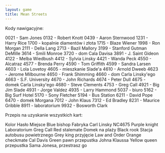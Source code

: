 ```yaml
---
layout: game
title: Mean Streets
---
```


Kody nawigacyjne:

0021 - Sam Jones
0132 - Robert Knott
0439 - Aaron Sternwood
1231 - Harry Rice
1700 - kopalnie diamentów i złota
1715 - Blaze Wiener
1998 - Ron Morgan
2111 - Della Lang
2713 - Bazil Mallory
3199 - Stanford Gutman DeMille
3614 - Smili Monroe
3720 - dom Cala Davisa
3891 - J. Saint Gideon
4122 - Melba Wiedbush
4412 - Sylvia Linsky
4421 - Wanda Peck
4550 - Alcatraz
4577 - Brenda Perry
4590 - Tom Griffith
4599 - Sandra Larsen
4603 - Lola Lovetoy
4605 - mieszkanie Slade'a
4610 - Arnold Dweeb
4623 - Jerome Milbourne
4650 - Frank Shimming
4660 - dom Carla Linsky'ego
4663 - S.F. University
4670 - John Richards
4674 - Peter Dull
4675 - domek Carla Linsky'ego
4680 - Steve Clements
4753 - Greg Call
4921 - Big Jim Slade
4931 - Jorge Valdez
4935 - Larry Hammond
5037 - biuro
5162 - Big Surf Hotel
5170 - Sony Fletcher
5194 - Bus Station
6211 - David Pope
6470 - domek Morgana
7012 - John Klaus
7312 - Ed Bradley
8231 - Maurice Gribble
8911 - laboratorium
9932 - Bosworth Clark

Przepis na uzyskanie wszystkich kart:

Kolor   	Hasło   		Miejsce
Blue    	bishop          	Fabryka Carl Linsky NC4675
Purple  	knight          	Laboratorium Greg Call
Red     	stalemate       	Domek na plaży
Black   	rook            	Stacja autobusu powietrznego
Grey    	king            	przyjęcie Law and Order
Orange  	checkmate       	Cal Davis
Green   	pawn            	przepustka Johna Klaussa
Yellow  	queen           	przepustka Sama Jonesa, przestrasz 
go
